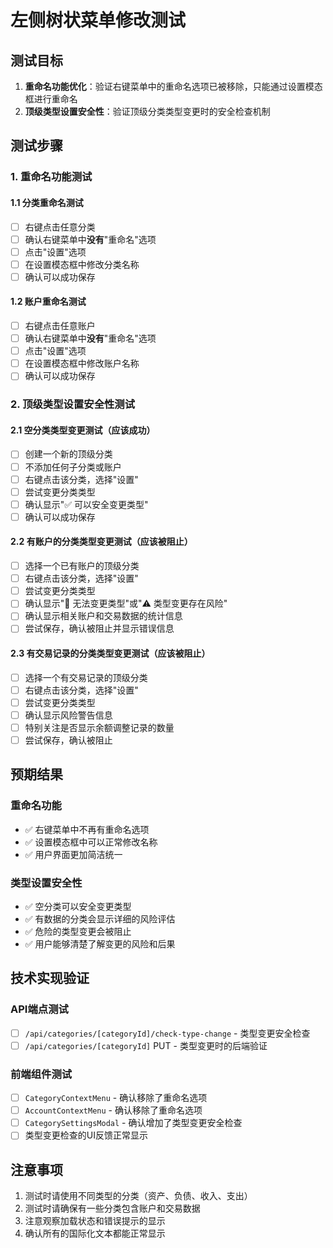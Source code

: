 # 左侧树状菜单修改测试

## 测试目标

1. **重命名功能优化**：验证右键菜单中的重命名选项已被移除，只能通过设置模态框进行重命名
2. **顶级类型设置安全性**：验证顶级分类类型变更时的安全检查机制

## 测试步骤

### 1. 重命名功能测试

#### 1.1 分类重命名测试
- [ ] 右键点击任意分类
- [ ] 确认右键菜单中**没有**"重命名"选项
- [ ] 点击"设置"选项
- [ ] 在设置模态框中修改分类名称
- [ ] 确认可以成功保存

#### 1.2 账户重命名测试
- [ ] 右键点击任意账户
- [ ] 确认右键菜单中**没有**"重命名"选项
- [ ] 点击"设置"选项
- [ ] 在设置模态框中修改账户名称
- [ ] 确认可以成功保存

### 2. 顶级类型设置安全性测试

#### 2.1 空分类类型变更测试（应该成功）
- [ ] 创建一个新的顶级分类
- [ ] 不添加任何子分类或账户
- [ ] 右键点击该分类，选择"设置"
- [ ] 尝试变更分类类型
- [ ] 确认显示"✅ 可以安全变更类型"
- [ ] 确认可以成功保存

#### 2.2 有账户的分类类型变更测试（应该被阻止）
- [ ] 选择一个已有账户的顶级分类
- [ ] 右键点击该分类，选择"设置"
- [ ] 尝试变更分类类型
- [ ] 确认显示"🚫 无法变更类型"或"⚠️ 类型变更存在风险"
- [ ] 确认显示相关账户和交易数据的统计信息
- [ ] 尝试保存，确认被阻止并显示错误信息

#### 2.3 有交易记录的分类类型变更测试（应该被阻止）
- [ ] 选择一个有交易记录的顶级分类
- [ ] 右键点击该分类，选择"设置"
- [ ] 尝试变更分类类型
- [ ] 确认显示风险警告信息
- [ ] 特别关注是否显示余额调整记录的数量
- [ ] 尝试保存，确认被阻止

## 预期结果

### 重命名功能
- ✅ 右键菜单中不再有重命名选项
- ✅ 设置模态框中可以正常修改名称
- ✅ 用户界面更加简洁统一

### 类型设置安全性
- ✅ 空分类可以安全变更类型
- ✅ 有数据的分类会显示详细的风险评估
- ✅ 危险的类型变更会被阻止
- ✅ 用户能够清楚了解变更的风险和后果

## 技术实现验证

### API端点测试
- [ ] `/api/categories/[categoryId]/check-type-change` - 类型变更安全检查
- [ ] `/api/categories/[categoryId]` PUT - 类型变更时的后端验证

### 前端组件测试
- [ ] `CategoryContextMenu` - 确认移除了重命名选项
- [ ] `AccountContextMenu` - 确认移除了重命名选项
- [ ] `CategorySettingsModal` - 确认增加了类型变更安全检查
- [ ] 类型变更检查的UI反馈正常显示

## 注意事项

1. 测试时请使用不同类型的分类（资产、负债、收入、支出）
2. 测试时请确保有一些分类包含账户和交易数据
3. 注意观察加载状态和错误提示的显示
4. 确认所有的国际化文本都能正常显示
